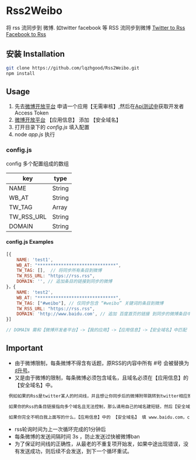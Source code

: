 # Rss2Weibo
将 rss 流同步到 微博. 如twitter facebook 等 RSS 流同步到微博
[Twitter to Rss](https://github.com/snarfed/twitter-atom)
[Facebook to Rss](https://github.com/snarfed/facebook-atom)
## 安装 Installation

```bash
git clone https://github.com/lqzhgood/Rss2Weibo.git
npm install
```

## Usage
1. 先去[微博开放平台](http://open.weibo.com/index.php) 申请一个应用【无需审核】,然后在[Api测试中](http://open.weibo.com/tools/console)获取开发者Access Token
2. [微博开放平台](http://open.weibo.com/index.php) 【应用信息】 添加 【安全域名】
3. 打开目录下的 *config.js* 填入配置
4. node *app.js* 执行






### config.js
config  多个配置组成的数组

| key    | type   |
|--------|-----  |
|NAME    |String | 配置的名称，仅用于标识及日志
|WB_AT   |String | Usage \*1 获取的 微博Access_Token
|TW_TAG  |Array  | 触发同步的关键词，若数组为空则同步所有到微博，允许多个关键词
|TW_RSS_URL|String | 监控的 RSS 地址
|DOMAIN  |String | Usage \*2 填写的【安全域名】 每条微博后会追加这个域名地址，需要 *http/https* 开头。若为空，则追加 RSS 条目地址

#### config.js Examples
``` javascript
[{
	NAME: 'test1',
	WB_AT: "******************************",
	TW_TAG: [],  // 将同步所有条目到微博
	TW_RSS_URL: "https://rss.rss",
	DOMAIN: '', // 追加条目的链接到同步的微博
}，{
	NAME: 'test2',
	WB_AT: "******************************",
	TW_TAG: ["#weibo"], // 仅同步包含 “#weibo” 关键词的条目到微博
	TW_RSS_URL: "https://rss.rss",
	DOMAIN: 'http://www.baidu.com', // 追加 百度首页的链接 到同步的微博条目中
}]

// DOMAIN 需和【微博开发者平台】->【我的应用】->【应用信息】->【安全域名】中匹配
```

## Important
- 由于微博限制，每条微博不得含有话题，原RSS的内容中所有 #号 会被替换为 [♯升号](https://baike.baidu.com/item/%E5%8D%87%E5%8F%B7/4824245)。
- 又是由于微博的限制，每条微博必须包含域名，且域名必须在【应用信息】的【安全域名】中。

``` bash
 例如如果的Rss是twitter某人的时间线，并且想让你同步后的微博附带跳转到twitter相应推文的链接，那么【应用信息】中的 【安全域名】 就填 twitter.com，config[DOMAIN]留空

 如果你的Rss的条目链接指向多个域名且无法控制，那么请用自己的域名建短链，然后【安全域名】填自己的短链域名， config[DOMAIN]留空

 如果你完全不明白我上面写的什么，【应用信息】中的 【安全域名】 填 www.baidu.com，config[DOMAIN]填http://www.baidu.com

```
- rss轮询时间为上一次循环完成的1分钟后
- 每条微博的发送间隔时间 3s ，防止发送过快被微博ban
- 为了保证时间线的正确性，从最老的不重复项开始发，如果中途出现错误，没有发送成功，则后续不会发送，到下一个循环重试。
